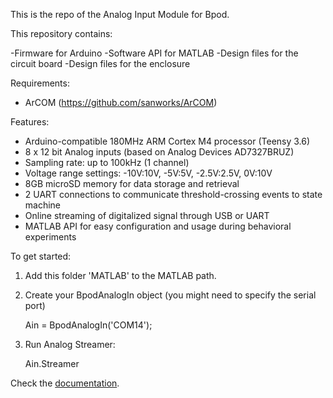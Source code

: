 This is the repo of the Analog Input Module for Bpod.

This repository contains:

-Firmware for Arduino
-Software API for MATLAB
-Design files for the circuit board
-Design files for the enclosure

Requirements:

- ArCOM (https://github.com/sanworks/ArCOM)

Features:

- Arduino-compatible 180MHz ARM Cortex M4 processor (Teensy 3.6)
- 8 x 12 bit Analog inputs (based on Analog Devices AD7327BRUZ)
- Sampling rate: up to 100kHz (1 channel)
- Voltage range settings: -10V:10V, -5V:5V, -2.5V:2.5V, 0V:10V
- 8GB microSD memory for data storage and retrieval
- 2 UART connections to communicate threshold-crossing events to state machine
- Online streaming of digitalized signal through USB or UART
- MATLAB API for easy configuration and usage during behavioral experiments

To get started:
1. Add this folder 'MATLAB' to the MATLAB path.

2. Create your BpodAnalogIn object (you might need to specify the serial port)

	Ain = BpodAnalogIn('COM14');

3. Run Analog Streamer:

	Ain.Streamer

Check the [documentation](https://sites.google.com/site/bpodanaloginmodule/analog-input-module).

